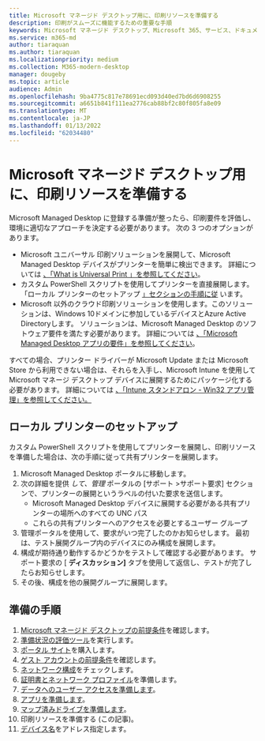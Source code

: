 ```yaml
---
title: Microsoft マネージド デスクトップ用に、印刷リソースを準備する
description: 印刷がスムーズに機能するための重要な手順
keywords: Microsoft マネージド デスクトップ、Microsoft 365、サービス、ドキュメント
ms.service: m365-md
author: tiaraquan
ms.author: tiaraquan
ms.localizationpriority: medium
ms.collection: M365-modern-desktop
manager: dougeby
ms.topic: article
audience: Admin
ms.openlocfilehash: 9ba4775c817e78691ecd093d40ed7bd6d6908255
ms.sourcegitcommit: a6651b841f111ea2776cab88bf2c80f805fa8e09
ms.translationtype: MT
ms.contentlocale: ja-JP
ms.lasthandoff: 01/13/2022
ms.locfileid: "62034480"
---
```

# <a name="prepare-printing-resources-for-microsoft-managed-desktop"></a>Microsoft マネージド デスクトップ用に、印刷リソースを準備する

Microsoft Managed Desktop に登録する準備が整ったら、印刷要件を評価し、環境に適切なアプローチを決定する必要があります。 次の 3 つのオプションがあります。

- Microsoft ユニバーサル 印刷ソリューションを展開して、Microsoft Managed Desktop デバイスがプリンターを簡単に検出できます。 詳細については [、「What is Universal Print 」を参照してください](/universal-print/fundamentals/universal-print-whatis)。
- カスタム PowerShell スクリプトを使用してプリンターを直接展開します。 「ローカル プリンターのセットアップ [」セクションの手順に従](#set-up-local-printers) います。
- Microsoft 以外のクラウド印刷ソリューションを使用します。このソリューションは、Windows 10ドメインに参加しているデバイスとAzure Active Directoryします。 ソリューションは、Microsoft Managed Desktop のソフトウェア要件を満たす必要があります。 詳細については [、「Microsoft Managed Desktop アプリの要件」を参照してください](../service-description/mmd-app-requirements.md)。
 
すべての場合、プリンター ドライバーが Microsoft Update または Microsoft Store から利用できない場合は、それらを入手し、Microsoft Intune を使用して Microsoft マネージ デスクトップ デバイスに展開するためにパッケージ化する必要があります。 詳細については [、「Intune スタンドアロン - Win32 アプリ管理」を参照してください。](/mem/intune/apps/apps-win32-app-management)

## <a name="set-up-local-printers"></a>ローカル プリンターのセットアップ

カスタム PowerShell スクリプトを使用してプリンターを展開し、印刷リソースを準備した場合は、次の手順に従って共有プリンターを展開します。

1. Microsoft Managed Desktop ポータルに移動します。
2. 次の詳細を提供 *して、管理* ポータルの [サポート >サポート要求] セクションで、プリンターの展開というラベルの付いた要求を送信します。
    - Microsoft Managed Desktop デバイスに展開する必要がある共有プリンターの場所へのすべての UNC パス
    - これらの共有プリンターへのアクセスを必要とするユーザー グループ
3. 管理ポータルを使用して、要求がいつ完了したのかお知らせします。 最初は、テスト展開グループ内のデバイスにのみ構成を展開します。
4. 構成が期待通り動作するかどうかをテストして確認する必要があります。 サポート要求の [ **ディスカッション]** タブを使用して返信し、テストが完了したらお知らせします。
5. その後、構成を他の展開グループに展開します。

## <a name="steps-to-get-ready"></a>準備の手順

1. [Microsoft マネージド デスクトップの前提条件](prerequisites.md)を確認します。
2. [準備状況の評価ツール](readiness-assessment-tool.md)を実行します。
1. [ポータル サイト](../get-started/company-portal.md)を購入します。
1. [ゲスト アカウントの前提条件](guest-accounts.md)を確認します。
1. [ネットワーク構成](network.md)をチェックします。
1. [証明書とネットワーク プロファイル](certs-wifi-lan.md)を準備します。
1. [データへのユーザー アクセスを準備します](authentication.md)。
1. [アプリを準備します](apps.md)。
1. [マップ済みドライブを準備します](mapped-drives.md)。
1. 印刷リソースを準備する (この記事)。
1. [デバイス名](address-device-names.md)をアドレス指定します。
